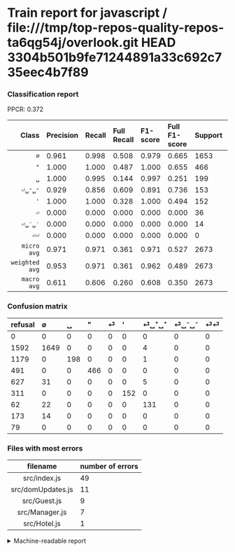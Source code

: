 # Train report for javascript / file:///tmp/top-repos-quality-repos-ta6qg54j/overlook.git HEAD 3304b501b9fe71244891a33c692c735eec4b7f89

### Classification report

PPCR: 0.372

| Class | Precision | Recall | Full Recall | F1-score | Full F1-score | Support | Full Support | PPCR |
|------:|:----------|:-------|:------------|:---------|:---------|:--------|:-------------|:-----|
| `∅` | 0.961| 0.998| 0.508| 0.979| 0.665| 1653| 3245| 0.509 |
| `"` | 1.000| 1.000| 0.487| 1.000| 0.655| 466| 957| 0.487 |
| `␣` | 1.000| 0.995| 0.144| 0.997| 0.251| 199| 1378| 0.144 |
| `⏎␣⁺␣⁺` | 0.929| 0.856| 0.609| 0.891| 0.736| 153| 215| 0.712 |
| `'` | 1.000| 1.000| 0.328| 1.000| 0.494| 152| 463| 0.328 |
| `⏎` | 0.000| 0.000| 0.000| 0.000| 0.000| 36| 663| 0.054 |
| `⏎␣⁻␣⁻` | 0.000| 0.000| 0.000| 0.000| 0.000| 14| 187| 0.075 |
| `⏎⏎` | 0.000| 0.000| 0.000| 0.000| 0.000| 0| 79| 0.000 |
| `micro avg` | 0.971| 0.971| 0.361| 0.971| 0.527| 2673| 7187| 0.372 |
| `weighted avg` | 0.953| 0.971| 0.361| 0.962| 0.489| 2673| 7187| 0.372 |
| `macro avg` | 0.611| 0.606| 0.260| 0.608| 0.350| 2673| 7187| 0.372 |

### Confusion matrix

|refusal|  ∅| ␣| "| ⏎| '| ⏎␣⁺␣⁺| ⏎␣⁻␣⁻| ⏎⏎| 
|:---|:---|:---|:---|:---|:---|:---|:---|:---|
|0 |0 |0 |0 |0 |0 |0 |0 |0 |
|1592 |1649 |0 |0 |0 |0 |4 |0 |0 |
|1179 |0 |198 |0 |0 |0 |1 |0 |0 |
|491 |0 |0 |466 |0 |0 |0 |0 |0 |
|627 |31 |0 |0 |0 |0 |5 |0 |0 |
|311 |0 |0 |0 |0 |152 |0 |0 |0 |
|62 |22 |0 |0 |0 |0 |131 |0 |0 |
|173 |14 |0 |0 |0 |0 |0 |0 |0 |
|79 |0 |0 |0 |0 |0 |0 |0 |0 |

### Files with most errors

| filename | number of errors|
|:----:|:-----|
| src/index.js | 49 |
| src/domUpdates.js | 11 |
| src/Guest.js | 9 |
| src/Manager.js | 7 |
| src/Hotel.js | 1 |

<details>
    <summary>Machine-readable report</summary>
```json
{
  "cl_report": {"\"": {"f1-score": 1.0, "precision": 1.0, "recall": 1.0, "support": 466}, "\u0027": {"f1-score": 1.0, "precision": 1.0, "recall": 1.0, "support": 152}, "macro avg": {"f1-score": 0.6084453835096936, "precision": 0.6112542156425136, "recall": 0.606095522748554, "support": 2673}, "micro avg": {"f1-score": 0.9711934156378601, "precision": 0.9711934156378601, "recall": 0.9711934156378601, "support": 2673}, "weighted avg": {"f1-score": 0.9618441923563378, "precision": 0.95308968439207, "recall": 0.9711934156378601, "support": 2673}, "\u2205": {"f1-score": 0.9789254971801722, "precision": 0.960955710955711, "recall": 0.9975801572897761, "support": 1653}, "\u23ce": {"f1-score": 0.0, "precision": 0.0, "recall": 0.0, "support": 36}, "\u23ce\u23ce": {"f1-score": 0.0, "precision": 0.0, "recall": 0.0, "support": 0}, "\u23ce\u2423\u207a\u2423\u207a": {"f1-score": 0.891156462585034, "precision": 0.9290780141843972, "recall": 0.8562091503267973, "support": 153}, "\u23ce\u2423\u207b\u2423\u207b": {"f1-score": 0.0, "precision": 0.0, "recall": 0.0, "support": 14}, "\u2423": {"f1-score": 0.9974811083123425, "precision": 1.0, "recall": 0.9949748743718593, "support": 199}},
  "cl_report_full": {"\"": {"f1-score": 0.6549543218552355, "precision": 1.0, "recall": 0.48693834900731453, "support": 957}, "\u0027": {"f1-score": 0.4943089430894309, "precision": 1.0, "recall": 0.3282937365010799, "support": 463}, "macro avg": {"f1-score": 0.3501590852745803, "precision": 0.6112542156425136, "recall": 0.2595484153910229, "support": 7187}, "micro avg": {"f1-score": 0.5265720081135903, "precision": 0.9711934156378601, "recall": 0.3612077361903437, "support": 7187}, "weighted avg": {"f1-score": 0.48940639711753287, "precision": 0.8509883198971654, "recall": 0.3612077361903437, "support": 7187}, "\u2205": {"f1-score": 0.6647853255392058, "precision": 0.960955710955711, "recall": 0.5081664098613251, "support": 3245}, "\u23ce": {"f1-score": 0.0, "precision": 0.0, "recall": 0.0, "support": 663}, "\u23ce\u23ce": {"f1-score": 0.0, "precision": 0.0, "recall": 0.0, "support": 79}, "\u23ce\u2423\u207a\u2423\u207a": {"f1-score": 0.7359550561797753, "precision": 0.9290780141843972, "recall": 0.6093023255813953, "support": 215}, "\u23ce\u2423\u207b\u2423\u207b": {"f1-score": 0.0, "precision": 0.0, "recall": 0.0, "support": 187}, "\u2423": {"f1-score": 0.25126903553299496, "precision": 1.0, "recall": 0.14368650217706821, "support": 1378}},
  "ppcr": 0.37192152497565045
}
```
</details>
